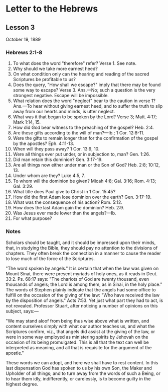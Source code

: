 # Letter to the Hebrews

## Lesson 3
October 19, 1889

### Hebrews 2:1-8

1. To what does the word "therefore" refer? Verse 1. See note.
2. Why should we take more earnest heed?
3. On what condition only can the hearing and reading of the sacred Scriptures be profitable to us?
4. Does the query, "How shall we escape?" imply that there may be found some way to escape? Verse 3. Ans.—No; such a question is the very strongest negative. Escape will be impossible.
5. What relation does the word "neglect" bear to the caution in verse 1? Ans.—To hear without giving earnest heed, and to suffer the truth to slip away from our hearts and minds, is utter neglect.
6. What was it that began to be spoken by the Lord? Verse 3; Matt. 4:17; Mark 1:14, 15.
7. How did God bear witness to the preaching of the gospel? Heb. 2:4.
8. Are these gifts according to the will of man?—Ib.; 1 Cor. 12:8-11.
9. Were the gifts to remain longer than for the confirmation of the gospel by the apostles? Eph. 4:11-13.
10. When will they pass away? 1 Cor. 13:9, 10.
11. Were all things ever put under, or in subjection to, man? Gen. 1:26.
12. Did man retain this dominion? Gen. 3:17-19.
13. Are all things now either under man or the Son of God? Heb. 2:8; 10:12, 13.
14. Under whom are they? Luke 4:5, 7.
15. To whom will the dominion be given? Micah 4:8; Gal. 3:16; Rom. 4:13; Gal. 3:29.
16. What title does Paul give to Christ in 1 Cor. 15:45?
17. How did the first Adam lose dominion over the earth? Gen. 3:17-19.
18. What was the consequence of his action? Rom. 5:12.
19. How does the last Adam gain the dominion? Heb. 2:9.
20. Was Jesus ever made lower than the angels?—Ib.
21. For what purpose?

### Notes

Scholars should be taught, and it should be impressed upon their minds, that, in studying the Bible, they should pay no attention to the divisions of chapters. They often break the connection in a manner to cause the reader to lose much of the force of the Scriptures.

"The word spoken by angels." It is certain that when the law was given on Mount Sinai, there were present myriads of holy ones, as it reads in Deut. 33:2. Ps. 68:17 says: "The chariots of God are twenty thousand, even thousands of angels; the Lord is among them, as in Sinai, in the holy place." The words of Stephen plainly indicate that the angels had some office to fulfill on the occasion of the giving of the law: "Who have received the law by the disposition of angels." Acts 7:53. Yet just what part they had to act, is not revealed. Professor Stuart, after noticing a number of opinions on this subject, says:—

"We may stand aloof from being thus wise above what is written, and content ourselves simply with what our author teaches us, and what the Scriptures confirm, viz., that angels did assist at the giving of the law, or were in some way employed as ministering spirits by Jehovah on the occasion of its being promulgated. This is all that the text can well be interpreted as meaning, and all that is requisite for the argument of the apostle."

These words we can adopt, and here we shall have to rest content. In this last dispensation God has spoken to us by his own Son, the Maker and Upholder of all things; and to turn away from the words of such a Being, or to hear them idly, indifferently, or carelessly, is to become guilty in the highest degree.
